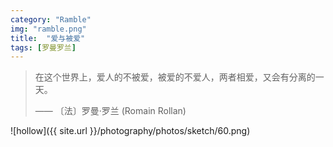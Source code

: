 ```yaml
---
category: "Ramble"
img: "ramble.png"
title:  "爱与被爱"
tags: [罗曼罗兰]
---
```

> 在这个世界上，爱人的不被爱，被爱的不爱人，两者相爱，又会有分离的一天。
>
> —— 〔法〕罗曼·罗兰 (Romain Rollan)

![hollow]({{ site.url }}/photography/photos/sketch/60.png)
<!--[quote, 罗曼·罗兰, Romain Rolland]
____
在这个世界上，爱人的不被爱，被爱的不爱人，两者相爱，又会有分离的一天。
____-->